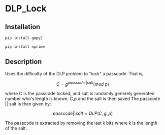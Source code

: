 # DLP_Lock 

## Installation 

```pip install gmpy2``` 

```pip install nprime```

## Description 

Uses the difficulty of the DLP problem to "lock" a passcode. 
That is, 

$$C = g^{passcode || salt} (mod \ p)$$

where C is the passcode locked, and salt is randomly generely generated number who's length is known.
C,p and the salt is then saved
The passcode || salt is then given by:

$$passcode || salt =DLP(C, g, p)$$

The passcode is extracted by removing the last k bits where k is the length of the salt.
